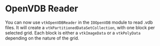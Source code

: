 # OpenVDB Reader

You can now use `vtkOpenVDBReader` in the `IOOpenVDB` module to read .vdb files.
It will create a `vtkPartitionedDataSetCollection`, with one block per selected grid.
Each block is either a `vtkImageData` or a `vtkPolyData` depending on the nature of the grid.
